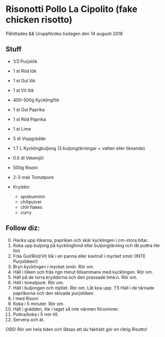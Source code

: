 
# Risonotti Pollo La Cipolito (fake chicken risotto)
Påhittades && Uruppfördes tisdagen den 14 augusti 2018

## Stuff
- 1/3 Purjolök
- 1 st Röd lök
- 1 st Gul lök
- 1 st Vit lök
- 400-500g Kycklingfilé
- 1 st Gul Paprika
- 1 st Röd Paprika
- 1 st Lime
- 5 dl Vispgrädde
- 1.7 L Kycklingbuljong (3 buljongtärningar + vatten eller liknande)
- 0.5 dl Vetemjöl
- 500g Risoni

- 2-3 msk Tomatpure
- Kryddor
  - spiskummin
  - chilipulver
  - chili flakes
  - curry

## Follow diz:
0. Hacka upp lökarna, paprikan och skär kycklingen i cm-stora bitar.
1. Koka upp buljong på kycklingfond eller buljongtärning och låt puttra lite fint
2. Fräs Gul/Röd/Vit lök i en panna eller kastrull i mycket smör (INTE Purjolöken!)
3. Bryn kycklingen i mycket smör. Rör om.
4. Häll i löken och fräs ngn minut tillsammans med kycklingen. Rör om.
5. Häll på de torra kryddorna och den pressade lime:n. Rör om.
6. Häll i tomatpuré. Rör om.
7. Häll i buljongen och mjölet. Rör om. Låt koa upp.
7.5 Häll i de tärnade paprikorna och den skivade purjolöken
8. I med Risoni
9. Koka i 5 minuter. Rör om.
10. Häll i grädden, lite i taget så inte värmen försvinner.
11. Puttra/koka i 5 min till.
12. Servera och ät.

OBS! Rör om hela tiden och låtsas att du faktiskt gör en riktig Risotto!

